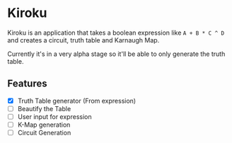 # Kiroku 

Kiroku is an application that takes a boolean expression like `A + B * C ^ D` and creates a circuit, truth table and Karnaugh Map. 

Currently it's in a very alpha stage so it'll be able to only generate the truth table. 

## Features 

- [x] Truth Table generator (From expression)
- [ ] Beautify the Table
- [ ] User input for expression
- [ ] K-Map generation
- [ ] Circuit Generation
